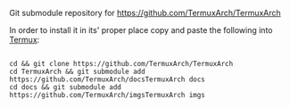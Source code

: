 Git submodule repository for https://github.com/TermuxArch/TermuxArch

In order to install it in its' proper place copy and paste the following into [Termux](https://github.com/termux):

```

cd && git clone https://github.com/TermuxArch/TermuxArch
cd TermuxArch && git submodule add https://github.com/TermuxArch/docsTermuxArch docs
cd docs && git submodule add https://github.com/TermuxArch/imgsTermuxArch imgs
 

```

<!--OEF-->
